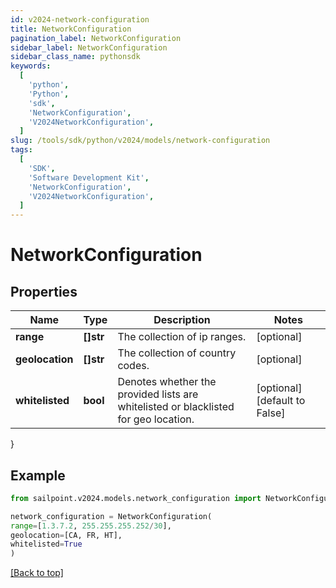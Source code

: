 ```yaml
---
id: v2024-network-configuration
title: NetworkConfiguration
pagination_label: NetworkConfiguration
sidebar_label: NetworkConfiguration
sidebar_class_name: pythonsdk
keywords:
  [
    'python',
    'Python',
    'sdk',
    'NetworkConfiguration',
    'V2024NetworkConfiguration',
  ]
slug: /tools/sdk/python/v2024/models/network-configuration
tags:
  [
    'SDK',
    'Software Development Kit',
    'NetworkConfiguration',
    'V2024NetworkConfiguration',
  ]
---
```


# NetworkConfiguration

## Properties

| Name | Type | Description | Notes |
| --- | --- | --- | --- |
| **range** | **[]str** | The collection of ip ranges. | [optional] |
| **geolocation** | **[]str** | The collection of country codes. | [optional] |
| **whitelisted** | **bool** | Denotes whether the provided lists are whitelisted or blacklisted for geo location. | [optional] [default to False] |

}

## Example

```python
from sailpoint.v2024.models.network_configuration import NetworkConfiguration

network_configuration = NetworkConfiguration(
range=[1.3.7.2, 255.255.255.252/30],
geolocation=[CA, FR, HT],
whitelisted=True
)

```

[[Back to top]](#)
